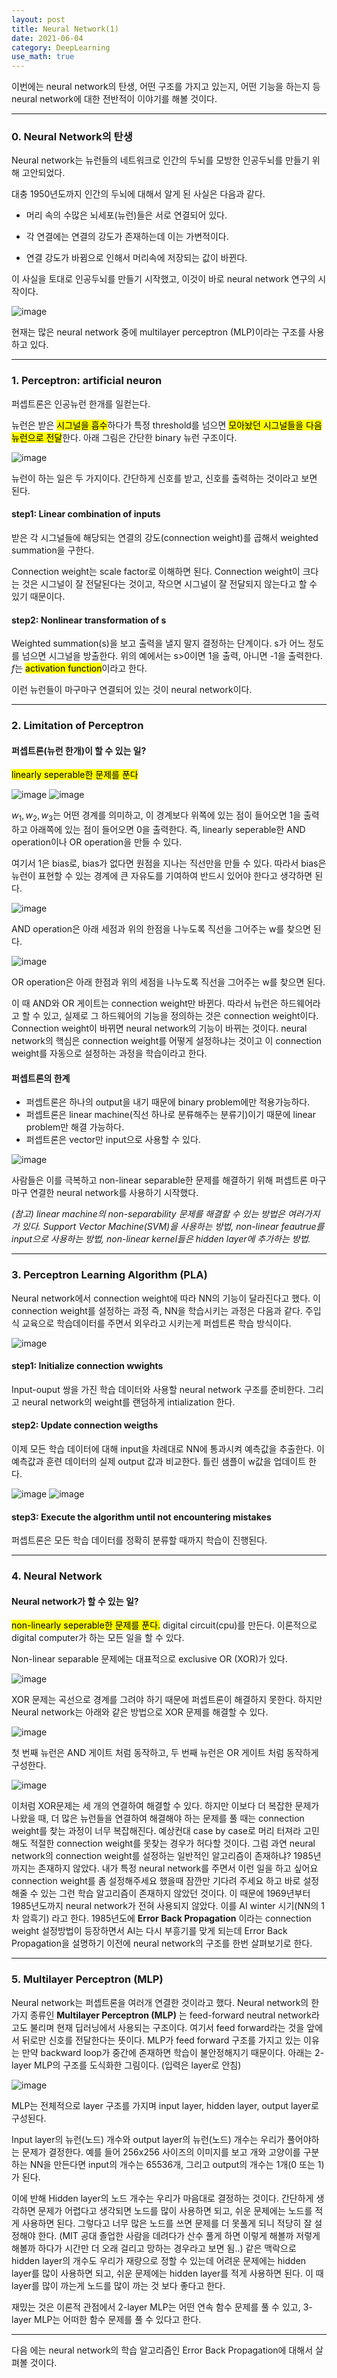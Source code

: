 ```yaml
---
layout: post
title: Neural Network(1)
date: 2021-06-04
category: DeepLearning
use_math: true
---
```


이번에는 neural network의 탄생, 어떤 구조를 가지고 있는지, 어떤 기능을 하는지 등 neural network에 대한 전반적이 이야기를 해볼 것이다. 

---

### 0. Neural Network의 탄생

Neural network는 뉴런들의 네트워크로 인간의 두뇌를 모방한 인공두뇌를 만들기 위해 고안되었다.

대충 1950년도까지 인간의 두뇌에 대해서 알게 된 사실은 다음과 같다.

- 머리 속의 수많은 뇌세포(뉴런)들은 서로 연결되어 있다. 

- 각 연결에는 연결의 강도가 존재하는데 이는 가변적이다.

- 연결 강도가 바뀜으로 인해서 머리속에 저장되는 값이 바뀐다. 

이 사실을 토대로 인공두뇌를 만들기 시작했고, 이것이 바로 neural network 연구의 시작이다.

![image](https://user-images.githubusercontent.com/61526722/120663405-f4862c00-c4c4-11eb-8a01-c45e00051be1.png)

현재는 많은 neural network 중에 multilayer perceptron (MLP)이라는 구조를 사용하고 있다.

---

### 1. Perceptron: artificial neuron


퍼셉트론은 인공뉴런 한개를 일컫는다. 

뉴런은 받은 <mark>시그널을 흡수</mark>하다가 특정 threshold를 넘으면 <mark>모아놨던 시그널들을 다음 뉴런으로 전달</mark>한다. 아래 그림은 간단한 binary 뉴런 구조이다.

![image](https://user-images.githubusercontent.com/61526722/120666627-b4747880-c4c7-11eb-9d9c-f36d711ee57a.png)

뉴런이 하는 일은 두 가지이다. 간단하게 신호를 받고, 신호를 출력하는 것이라고 보면 된다.


#### step1: Linear combination of inputs

받은 각 시그널들에 해당되는 연결의 강도(connection weight)를 곱해서 weighted summation을 구한다.

Connection weight는 scale factor로 이해하면 된다. Connection weight이 크다는 것은 시그널이 잘 전달된다는 것이고, 작으면 시그널이 잘 전달되지 않는다고 할 수 있기 때문이다.

#### step2: Nonlinear transformation of s

Weighted summation(s)을 보고 출력을 낼지 말지 결정하는 단계이다. s가 어느 정도를 넘으면 시그널을 방출한다. 위의 예에서는 s>0이면 1을 출력, 아니면 -1을 출력한다. $f$는 <mark>activation function</mark>이라고 한다.


이런 뉴런들이 마구마구 연결되어 있는 것이 neural network이다.

---

### 2. Limitation of Perceptron

#### 퍼셉트론(뉴런 한개)이 할 수 있는 일? 

<mark>linearly seperable한 문제를 푼다</mark>

![image](https://user-images.githubusercontent.com/61526722/120671007-eb4c8d80-c4cb-11eb-907c-8a38c4ba16b0.png)
![image](https://user-images.githubusercontent.com/61526722/120671016-ed165100-c4cb-11eb-8ad4-8e71378c1d57.png)

$w_{1},w_{2},w_{3}$는 어떤 경계를 의미하고, 이 경계보다 위쪽에 있는 점이 들어오면 1을 출력하고 아래쪽에 있는 점이 들어오면 0을 출력한다. 즉, linearly seperable한 AND operation이나 OR operation을 만들 수 있다.

여기서 1은 bias로, bias가 없다면 원점을 지나는 직선만을 만들 수 있다. 따라서 bias은 뉴런이 표현할 수 있는 경계에 큰 자유도를 기여하여 반드시 있어야 한다고 생각하면 된다. 

![image](https://user-images.githubusercontent.com/61526722/120671752-a70dbd00-c4cc-11eb-8b3b-83201f779132.png)

AND operation은 아래 세점과 위의 한점을 나누도록 직선을 그어주는 w를 찾으면 된다.

![image](https://user-images.githubusercontent.com/61526722/120671764-aaa14400-c4cc-11eb-99fe-3343b02c7faa.png)

OR operation은 아래 한점과 위의 세점을 나누도록 직선을 그어주는 w를 찾으면 된다.

이 때 AND와 OR 게이트는 connection weight만 바뀐다. 따라서 뉴런은 하드웨어라고 할 수 있고, 실제로 그 하드웨어의 기능을 정의하는 것은 connection weight이다. Connection weight이 바뀌면 neural network의 기능이 바뀌는 것이다. neural network의 핵심은 connection weight를 어떻게 설정하냐는 것이고 이 connection weight를 자동으로 설정하는 과정을 학습이라고 한다.

#### 퍼셉트론의 한계
 - 퍼셉트론은 하나의 output을 내기 때문에 binary problem에만 적용가능하다.
 - 퍼셉트론은 linear machine(직선 하나로 분류해주는 분류기)이기 때문에 linear problem만 해결 가능하다.
 - 퍼셉트론은 vector만 input으로 사용할 수 있다.

![image](https://user-images.githubusercontent.com/61526722/120883403-eb59a400-c617-11eb-9a1d-23884d9d1a03.png)

사람들은 이를 극복하고 non-linear separable한 문제를 해결하기 위해 퍼셉트론 마구마구 연결한 neural network를 사용하기 시작했다.

_(참고) linear machine의 non-separability 문제를 해결할 수 있는 방법은 여러가지가 있다. Support Vector Machine(SVM)을 사용하는 방법, non-linear feautrue를 input으로 사용하는 방법, non-linear kernel들은 hidden layer에 추가하는 방법._

---

### 3. Perceptron Learning Algorithm (PLA)

Neural network에서 connection weight에 따라 NN의 기능이 달라진다고 했다. 이 connection weight를 설정하는 과정 즉, NN을 학습시키는 과정은 다음과 같다. 주입식 교육으로 학습데이터를 주면서 외우라고 시키는게 퍼셉트론 학습 방식이다.

![image](https://user-images.githubusercontent.com/61526722/120885917-5f9b4400-c626-11eb-838f-ab81ad45638b.png)

#### step1: Initialize connection wwights

Input-ouput 쌍을 가진 학습 데이터와 사용할 neural network 구조를 준비한다. 그리고 neural network의 weight를 랜덤하게 intialization 한다.

#### step2: Update connection weigths

이제 모든 학습 데이터에 대해 input을 차례대로 NN에 통과시켜 예측값을 추출한다. 이 예측값과 훈련 데이터의 실제 output 값과 비교한다. 틀린 샘플이 w값을 업데이트 한다.

![image](https://user-images.githubusercontent.com/61526722/120886093-1d263700-c627-11eb-9240-eec9537434f3.png)
![image](https://user-images.githubusercontent.com/61526722/120886048-e51ef400-c626-11eb-93e8-527509c712ed.png)

#### step3: Execute the algorithm until not encountering mistakes

퍼셉트론은 모든 학습 데이터를 정확히 분류할 때까지 학습이 진행된다.


---

### 4. Neural Network

#### Neural network가 할 수 있는 일? 

<mark>non-linearly seperable한 문제를 푼다.</mark> digital circuit(cpu)를 만든다. 이론적으로 digital computer가 하는 모든 일을 할 수 있다.
 
Non-linear separable 문제에는 대표적으로 exclusive OR (XOR)가 있다.

![image](https://user-images.githubusercontent.com/61526722/120882984-b0567100-c615-11eb-91bf-19d719addb8c.png)

XOR 문제는 곡선으로 경계를 그려야 하기 때문에 퍼셉트론이 해결하지 못한다. 하지만 Neural network는 아래와 같은 방법으로 XOR 문제를 해결할 수 있다. 

![image](https://user-images.githubusercontent.com/61526722/120883970-50fb5f80-c61b-11eb-8138-2144d6612add.png)

첫 번째 뉴런은 AND 게이트 처럼 동작하고, 두 번째 뉴런은 OR 게이트 처럼 동작하게 구성한다. 

![image](https://user-images.githubusercontent.com/61526722/120883914-f8c45d80-c61a-11eb-8de4-bab892e277b6.png)

이처럼 XOR문제는 세 개의 연결하여 해결할 수 있다. 하지만 이보다 더 복잡한 문제가 나왔을 때, 더 많은 뉴런들을 연결하여 해결해야 하는 문제를 풀 때는 connection weight를 찾는 과정이 너무 복잡해진다. 예상컨대 case by case로 머리 터져라 고민해도 적절한 connection weight를 못찾는 경우가 허다할 것이다. 그럼 과연 neural network의 connection weight를 설정하는 일반적인 알고리즘이 존재하냐? 1985년 까지는 존재하지 않았다. 내가 특정 neural network를 주면서 이런 일을 하고 싶어요 connection weight를 좀 설정해주세요 했을때 잠깐만 기다려 주세요 하고 바로 설정해줄 수 있는 그런 학습 알고리즘이 존재하지 않았던 것이다. 이 때문에 1969년부터 1985년도까지 neural network가 전혀 사용되지 않았다. 이를 AI winter 시기(NN의 1차 암흑기) 라고 한다. 1985년도에  **Error Back Propagation** 이라는 connection weight 설정방법이 등장하면서 AI는 다시 부흥기를 맞게 되는데 Error Back Propagation을 설명하기 이전에 neural network의 구조를 한번 살펴보기로 한다. 

---

### 5. Multilayer Perceptron (MLP)

Neural network는 퍼셉트론을 여러개 연결한 것이라고 했다. Neural network의 한가지 종류인 **Multilayer Perceptron (MLP)** 는 feed-forward neutral network라고도 불리며 현재 딥러닝에서 사용되는 구조이다. 여기서 feed forward라는 것을 앞에서 뒤로만 신호를 전달한다는 뜻이다. MLP가 feed forward 구조를 가지고 있는 이유는 만약 backward loop가 중간에 존재하면 학습이 불안정해지기 때문이다. 아래는 2-layer MLP의 구조를 도식화한 그림이다. (입력은 layer로 안침)

![image](https://user-images.githubusercontent.com/61526722/120883711-b4848d80-c619-11eb-925c-d2b4c459b62a.png)

MLP는 전체적으로 layer 구조를 가지며 input layer, hidden layer, output layer로 구성된다. 

Input layer의 뉴런(노드) 개수와 output layer의 뉴런(노드) 개수는 우리가 풀어야하는 문제가 결정한다. 예를 들어 256x256 사이즈의 이미지를 보고 개와 고양이를 구분하는 NN을 만든다면 input의 개수는 65536개, 그리고 output의 개수는 1개(0 또는 1)가 된다.

이에 반해 Hidden layer의 노드 개수는 우리가 마음대로 결정하는 것이다. 간단하게 생각하면 문제가 어렵다고 생각되면 노드를 많이 사용하면 되고, 쉬운 문제에는 노드를 적게 사용하면 된다. 그렇다고 너무 많은 노드를 쓰면 문제를 더 못풀게 되니 적당히 잘 설정해야 한다. (MIT 공대 졸업한 사람을 데려다가 산수 풀게 하면 이렇게 해볼까 저렇게 해볼까 하다가 시간만 더 오래 걸리고 망하는 경우라고 보면 됨..) 같은 맥락으로 hidden layer의 개수도 우리가 재량으로 정할 수 있는데 어려운 문제에는 hidden layer를 많이 사용하면 되고, 쉬운 문제에는 hidden layer를 적게 사용하면 된다. 이 때 layer를 많이 까는게 노드를 많이 까는 것 보다 좋다고 한다.

재밌는 것은 이론적 관점에서 2-layer MLP는 어떤 연속 함수 문제를 풀 수 있고, 3-layer MLP는 어떠한 함수 문제를 풀 수 있다고 한다.

---

다음 에는 neural network의 학습 알고리즘인 Error Back Propagation에 대해서 살펴볼 것이다.

